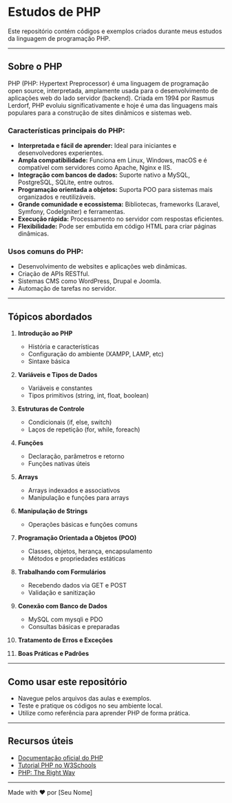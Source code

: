 # Estudos de PHP

Este repositório contém códigos e exemplos criados durante meus estudos da linguagem de programação PHP.

---

## Sobre o PHP

PHP (PHP: Hypertext Preprocessor) é uma linguagem de programação open source, interpretada, amplamente usada para o desenvolvimento de aplicações web do lado servidor (backend). Criada em 1994 por Rasmus Lerdorf, PHP evoluiu significativamente e hoje é uma das linguagens mais populares para a construção de sites dinâmicos e sistemas web.

### Características principais do PHP:

- **Interpretada e fácil de aprender:** Ideal para iniciantes e desenvolvedores experientes.
- **Ampla compatibilidade:** Funciona em Linux, Windows, macOS e é compatível com servidores como Apache, Nginx e IIS.
- **Integração com bancos de dados:** Suporte nativo a MySQL, PostgreSQL, SQLite, entre outros.
- **Programação orientada a objetos:** Suporta POO para sistemas mais organizados e reutilizáveis.
- **Grande comunidade e ecossistema:** Bibliotecas, frameworks (Laravel, Symfony, CodeIgniter) e ferramentas.
- **Execução rápida:** Processamento no servidor com respostas eficientes.
- **Flexibilidade:** Pode ser embutida em código HTML para criar páginas dinâmicas.

### Usos comuns do PHP:

- Desenvolvimento de websites e aplicações web dinâmicas.
- Criação de APIs RESTful.
- Sistemas CMS como WordPress, Drupal e Joomla.
- Automação de tarefas no servidor.

---

## Tópicos abordados

1. **Introdução ao PHP**
   - História e características
   - Configuração do ambiente (XAMPP, LAMP, etc)
   - Sintaxe básica

2. **Variáveis e Tipos de Dados**
   - Variáveis e constantes
   - Tipos primitivos (string, int, float, boolean)

3. **Estruturas de Controle**
   - Condicionais (if, else, switch)
   - Laços de repetição (for, while, foreach)

4. **Funções**
   - Declaração, parâmetros e retorno
   - Funções nativas úteis

5. **Arrays**
   - Arrays indexados e associativos
   - Manipulação e funções para arrays

6. **Manipulação de Strings**
   - Operações básicas e funções comuns

7. **Programação Orientada a Objetos (POO)**
   - Classes, objetos, herança, encapsulamento
   - Métodos e propriedades estáticas

8. **Trabalhando com Formulários**
   - Recebendo dados via GET e POST
   - Validação e sanitização

9. **Conexão com Banco de Dados**
   - MySQL com mysqli e PDO
   - Consultas básicas e preparadas

10. **Tratamento de Erros e Exceções**

11. **Boas Práticas e Padrões**

---

## Como usar este repositório

- Navegue pelos arquivos das aulas e exemplos.
- Teste e pratique os códigos no seu ambiente local.
- Utilize como referência para aprender PHP de forma prática.

---

## Recursos úteis

- [Documentação oficial do PHP](https://www.php.net/manual/pt_BR/)
- [Tutorial PHP no W3Schools](https://www.w3schools.com/php/)
- [PHP: The Right Way](https://phptherightway.com/)

---

Made with ❤️ por [Seu Nome]
